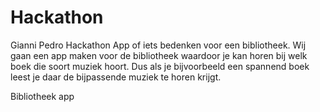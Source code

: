 Hackathon
=========
Gianni 
Pedro 
Hackathon 
App of iets bedenken voor een bibliotheek.
Wij gaan een app maken voor de bibliotheek waardoor je kan horen bij welk boek die soort muziek hoort.
Dus als je bijvoorbeeld een spannend boek leest je daar de bijpassende muziek te horen krijgt.

Bibliotheek app
